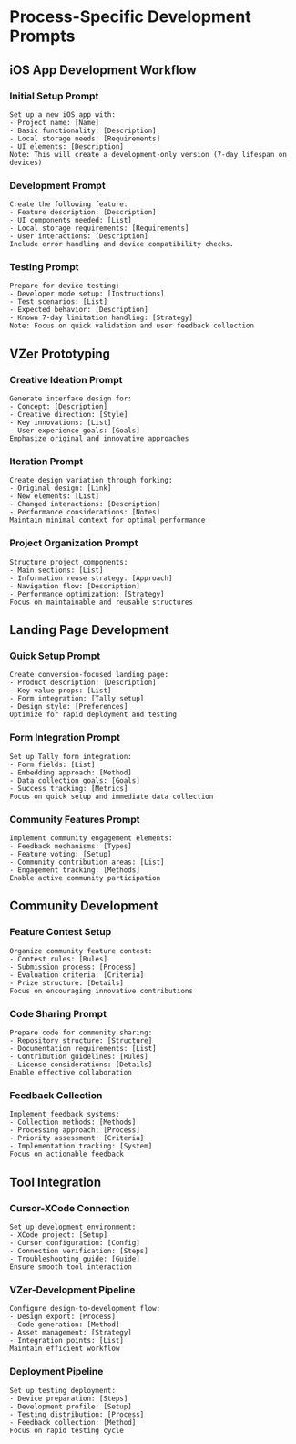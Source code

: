 # Process-Specific Development Prompts

## iOS App Development Workflow

### Initial Setup Prompt
```
Set up a new iOS app with:
- Project name: [Name]
- Basic functionality: [Description]
- Local storage needs: [Requirements]
- UI elements: [Description]
Note: This will create a development-only version (7-day lifespan on devices)
```

### Development Prompt
```
Create the following feature:
- Feature description: [Description]
- UI components needed: [List]
- Local storage requirements: [Requirements]
- User interactions: [Description]
Include error handling and device compatibility checks.
```

### Testing Prompt
```
Prepare for device testing:
- Developer mode setup: [Instructions]
- Test scenarios: [List]
- Expected behavior: [Description]
- Known 7-day limitation handling: [Strategy]
Note: Focus on quick validation and user feedback collection
```

## VZer Prototyping

### Creative Ideation Prompt
```
Generate interface design for:
- Concept: [Description]
- Creative direction: [Style]
- Key innovations: [List]
- User experience goals: [Goals]
Emphasize original and innovative approaches
```

### Iteration Prompt
```
Create design variation through forking:
- Original design: [Link]
- New elements: [List]
- Changed interactions: [Description]
- Performance considerations: [Notes]
Maintain minimal context for optimal performance
```

### Project Organization Prompt
```
Structure project components:
- Main sections: [List]
- Information reuse strategy: [Approach]
- Navigation flow: [Description]
- Performance optimization: [Strategy]
Focus on maintainable and reusable structures
```

## Landing Page Development

### Quick Setup Prompt
```
Create conversion-focused landing page:
- Product description: [Description]
- Key value props: [List]
- Form integration: [Tally setup]
- Design style: [Preferences]
Optimize for rapid deployment and testing
```

### Form Integration Prompt
```
Set up Tally form integration:
- Form fields: [List]
- Embedding approach: [Method]
- Data collection goals: [Goals]
- Success tracking: [Metrics]
Focus on quick setup and immediate data collection
```

### Community Features Prompt
```
Implement community engagement elements:
- Feedback mechanisms: [Types]
- Feature voting: [Setup]
- Community contribution areas: [List]
- Engagement tracking: [Methods]
Enable active community participation
```

## Community Development

### Feature Contest Setup
```
Organize community feature contest:
- Contest rules: [Rules]
- Submission process: [Process]
- Evaluation criteria: [Criteria]
- Prize structure: [Details]
Focus on encouraging innovative contributions
```

### Code Sharing Prompt
```
Prepare code for community sharing:
- Repository structure: [Structure]
- Documentation requirements: [List]
- Contribution guidelines: [Rules]
- License considerations: [Details]
Enable effective collaboration
```

### Feedback Collection
```
Implement feedback systems:
- Collection methods: [Methods]
- Processing approach: [Process]
- Priority assessment: [Criteria]
- Implementation tracking: [System]
Focus on actionable feedback
```

## Tool Integration

### Cursor-XCode Connection
```
Set up development environment:
- XCode project: [Setup]
- Cursor configuration: [Config]
- Connection verification: [Steps]
- Troubleshooting guide: [Guide]
Ensure smooth tool interaction
```

### VZer-Development Pipeline
```
Configure design-to-development flow:
- Design export: [Process]
- Code generation: [Method]
- Asset management: [Strategy]
- Integration points: [List]
Maintain efficient workflow
```

### Deployment Pipeline
```
Set up testing deployment:
- Device preparation: [Steps]
- Development profile: [Setup]
- Testing distribution: [Process]
- Feedback collection: [Method]
Focus on rapid testing cycle
```